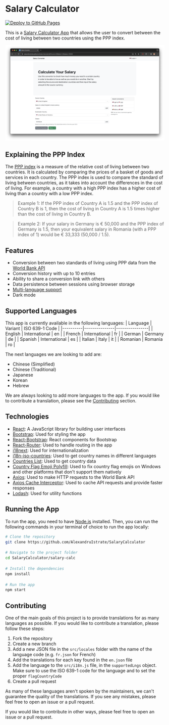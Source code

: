 # Salary Calculator
[![Deploy to GitHub Pages](https://github.com/AlexandruIstrate/SalaryCalculator/actions/workflows/publish-website.yml/badge.svg)](https://github.com/AlexandruIstrate/SalaryCalculator/actions/workflows/publish-website.yml)

This is a [Salary Calculator App](https://alexandruistrate.github.io/SalaryCalculator) that allows the user to convert between the cost of living between two countries using the PPP index.

![App Screenshot](branding/react-app.png)

## Explaining the PPP Index
The [PPP index](https://en.wikipedia.org/wiki/Purchasing_power_parity) is a measure of the relative cost of living between two countries. It is calculated by comparing the prices of a basket of goods and services in each country. The PPP index is used to compare the standard of living between countries, as it takes into account the differences in the cost of living. For example, a country with a high PPP index has a higher cost of living than a country with a low PPP index.

> Example 1: If the PPP index of Country A is 1.5 and the PPP index of Country B is 1, then the cost of living in Country A is 1.5 times higher than the cost of living in Country B.

> Example 2: If your salary in Germany is € 50,000 and the PPP index of Germany is 1.5, then your equivalent salary in Romania (with a PPP index of 1) would be € 33,333 (50,000 / 1.5).

## Features
- Conversion between two standards of living using PPP data from the [World Bank API](https://documents.worldbank.org/en/publication/documents-reports/api)
- Conversion history with up to 10 entries
- Ability to share a conversion link with others
- Data persistence between sessions using browser storage
- [Multi-language support](#supported-languages)
- Dark mode

## Supported Languages
This app is currently available in the following languages:
| Language | Variant       | ISO 639-1 Code |
|----------|---------------|----------------|
| English  | International | en             |
| French   | International | fr             |
| German   | Germany       | de             |
| Spanish  | International | es             |
| Italian  | Italy         | it             |
| Romanian | Romania       | ro             |

The next languages we are looking to add are:
- Chinese (Simplified)
- Chinese (Traditional)
- Japanese
- Korean
- Hebrew

We are always looking to add more languages to the app. If you would like to contribute a translation, please see the [Contributing](#contributing) section.

## Technologies
- [React](https://reactjs.org/): A JavaScript library for building user interfaces
- [Bootstrap](https://getbootstrap.com/): Used for styling the app
- [React-Bootstrap](https://react-bootstrap.github.io/): React components for Bootstrap
- [React-Router](https://reactrouter.com/): Used to handle routing in the app
- [i18next](https://www.i18next.com/): Used for internationalization
- [i18n-iso-countries](https://github.com/michaelwittig/node-i18n-iso-countries/): Used to get country names in different languages
- [Countries List](https://annexare.github.io/Countries/): Used to get country data
- [Country Flag Emoji Polyfill](https://github.com/talkjs/country-flag-emoji-polyfill/): Used to fix country flag emojis on Windows and other platforms that don't support them natively
- [Axios](https://axios-http.com/): Used to make HTTP requests to the World Bank API
- [Axios Cache Interceptor](https://axios-cache-interceptor.js.org/): Used to cache API requests and provide faster responses
- [Lodash](https://lodash.com/): Used for utility functions

## Running the App
To run the app, you need to have [Node.js](https://nodejs.org/) installed. Then, you can run the following commands in your terminal of choice to run the app locally:
```bash
# Clone the repository
git clone https://github.com/AlexandruIstrate/SalaryCalculator

# Navigate to the project folder
cd SalaryCalculator/salary-calc

# Install the dependencies
npm install

# Run the app
npm start
```

## Contributing
One of the main goals of this project is to provide translations for as many languages as possible. If you would like to contribute a translation, please follow these steps:
1. Fork the repository
2. Create a new branch
3. Add a new JSON file in the `src/locales` folder with the name of the language code (e.g. `fr.json` for French)
4. Add the translations for each key found in the `en.json` file
5. Add the language to the `src/i18n.js` file, in the `supportedLngs` object. Make sure to use the ISO 639-1 code for the language and to set the proper `flagCountryCode`
6. Create a pull request

As many of these languages aren't spoken by the maintainers, we can't guarantee the quality of the translations. If you see any mistakes, please feel free to open an issue or a pull request.

If you would like to contribute in other ways, please feel free to open an issue or a pull request.
